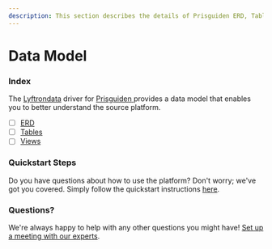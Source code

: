 ```yaml
---
description: This section describes the details of Prisguiden ERD, Tables, and Views.
---
```


# Data Model

### Index

The  [Lyftrondata](https://www.lyftrondata.com/) driver for [Prisguiden](https://www.lyftrondata.com/integration/prisguiden/)[ ](https://www.lyftrondata.com/integration/prisguiden/)provides a data model that enables you to better understand the source platform.

* [ ] [ERD](../../../marketing-analytics/prisguiden/data-model/erd.md)
* [ ] [Tables](../../../marketing-analytics/prisguiden/data-model/tables.md)
* [ ] [Views](../../../marketing-analytics/prisguiden/data-model/views.md)

### Quickstart Steps

Do you have questions about how to use the platform? Don't worry; we've got you covered. Simply follow the quickstart instructions [here](../../../../quickstart-steps.md).

### Questions? <a href="#questions" id="questions"></a>

We're always happy to help with any other questions you might have! [Set up a meeting with our experts](https://www.lyftrondata.com/book-a-meeting/).

